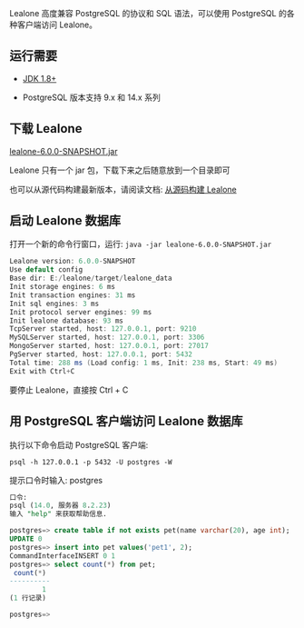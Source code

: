 Lealone 高度兼容 PostgreSQL 的协议和 SQL 语法，可以使用 PostgreSQL 的各种客户端访问 Lealone。

## 运行需要

* [JDK 1.8+](https://www.oracle.com/java/technologies/downloads/)

* PostgreSQL 版本支持 9.x 和 14.x 系列


## 下载 Lealone

[lealone-6.0.0-SNAPSHOT.jar](https://github.com/lealone/Lealone-Docs/releases/download/lealone-docs-1.0.0/lealone-6.0.0-SNAPSHOT.jar)

Lealone 只有一个 jar 包，下载下来之后随意放到一个目录即可

也可以从源代码构建最新版本，请阅读文档: [从源码构建 Lealone](https://github.com/lealone/Lealone-Docs/blob/master/%E5%BA%94%E7%94%A8%E6%96%87%E6%A1%A3/%E4%BB%8E%E6%BA%90%E7%A0%81%E6%9E%84%E5%BB%BALealone.md)


## 启动 Lealone 数据库

打开一个新的命令行窗口，运行: `java -jar lealone-6.0.0-SNAPSHOT.jar`

```java
Lealone version: 6.0.0-SNAPSHOT
Use default config
Base dir: E:/lealone/target/lealone_data
Init storage engines: 6 ms
Init transaction engines: 31 ms
Init sql engines: 3 ms
Init protocol server engines: 99 ms
Init lealone database: 93 ms
TcpServer started, host: 127.0.0.1, port: 9210
MySQLServer started, host: 127.0.0.1, port: 3306
MongoServer started, host: 127.0.0.1, port: 27017
PgServer started, host: 127.0.0.1, port: 5432
Total time: 288 ms (Load config: 1 ms, Init: 238 ms, Start: 49 ms)
Exit with Ctrl+C
```

要停止 Lealone，直接按 Ctrl + C


## 用 PostgreSQL 客户端访问 Lealone 数据库

执行以下命令启动 PostgreSQL 客户端:

`psql -h 127.0.0.1 -p 5432 -U postgres -W`

提示口令时输入: postgres

```sql
口令:
psql (14.0, 服务器 8.2.23)
输入 "help" 来获取帮助信息.

postgres=> create table if not exists pet(name varchar(20), age int);
UPDATE 0
postgres=> insert into pet values('pet1', 2);
CommandInterfaceINSERT 0 1
postgres=> select count(*) from pet;
 count(*)
----------
        1
(1 行记录)

postgres=>
```
